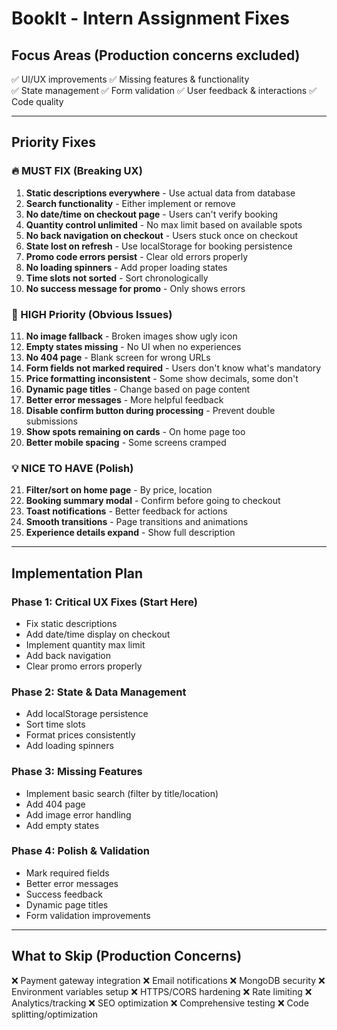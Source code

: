 # BookIt - Intern Assignment Fixes

## Focus Areas (Production concerns excluded)
✅ UI/UX improvements
✅ Missing features & functionality  
✅ State management
✅ Form validation
✅ User feedback & interactions
✅ Code quality

---

## Priority Fixes

### 🔥 MUST FIX (Breaking UX)

1. **Static descriptions everywhere** - Use actual data from database
2. **Search functionality** - Either implement or remove
3. **No date/time on checkout page** - Users can't verify booking
4. **Quantity control unlimited** - No max limit based on available spots
5. **No back navigation on checkout** - Users stuck once on checkout
6. **State lost on refresh** - Use localStorage for booking persistence
7. **Promo code errors persist** - Clear old errors properly
8. **No loading spinners** - Add proper loading states
9. **Time slots not sorted** - Sort chronologically
10. **No success message for promo** - Only shows errors

### 🎨 HIGH Priority (Obvious Issues)

11. **No image fallback** - Broken images show ugly icon
12. **Empty states missing** - No UI when no experiences
13. **No 404 page** - Blank screen for wrong URLs
14. **Form fields not marked required** - Users don't know what's mandatory
15. **Price formatting inconsistent** - Some show decimals, some don't
16. **Dynamic page titles** - Change based on page content
17. **Better error messages** - More helpful feedback
18. **Disable confirm button during processing** - Prevent double submissions
19. **Show spots remaining on cards** - On home page too
20. **Better mobile spacing** - Some screens cramped

### 💡 NICE TO HAVE (Polish)

21. **Filter/sort on home page** - By price, location
22. **Booking summary modal** - Confirm before going to checkout
23. **Toast notifications** - Better feedback for actions
24. **Smooth transitions** - Page transitions and animations
25. **Experience details expand** - Show full description

---

## Implementation Plan

### Phase 1: Critical UX Fixes (Start Here)
- Fix static descriptions
- Add date/time display on checkout
- Implement quantity max limit
- Add back navigation
- Clear promo errors properly

### Phase 2: State & Data Management  
- Add localStorage persistence
- Sort time slots
- Format prices consistently
- Add loading spinners

### Phase 3: Missing Features
- Implement basic search (filter by title/location)
- Add 404 page
- Add image error handling
- Add empty states

### Phase 4: Polish & Validation
- Mark required fields
- Better error messages
- Success feedback
- Dynamic page titles
- Form validation improvements

---

## What to Skip (Production Concerns)
❌ Payment gateway integration
❌ Email notifications
❌ MongoDB security
❌ Environment variables setup
❌ HTTPS/CORS hardening
❌ Rate limiting
❌ Analytics/tracking
❌ SEO optimization
❌ Comprehensive testing
❌ Code splitting/optimization
